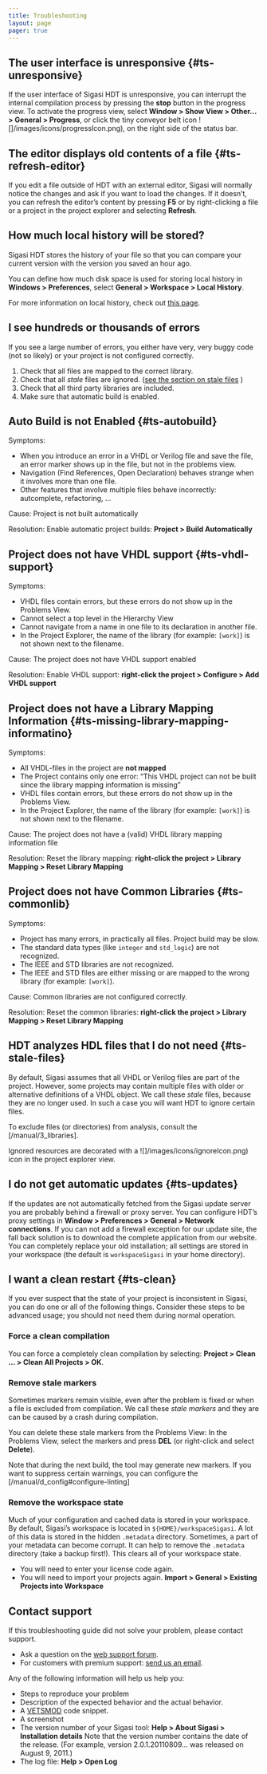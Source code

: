 ```yaml
---
title: Troubleshooting
layout: page 
pager: true
---
```


The user interface is unresponsive {#ts-unresponsive}
----------------------------------

If the user interface of Sigasi HDT is unresponsive, you can interrupt
the internal compilation process by pressing the **stop** button in the
progress view. To activate the progress view, select **Window \> Show
View \> Other... \> General \> Progress**, or click the tiny conveyor belt
icon ![]/images/icons/progressIcon.png), on the right side of the
status bar.

The editor displays old contents of a file {#ts-refresh-editor}
------------------------------------------

If you edit a file outside of HDT with an external editor, Sigasi will
normally notice the changes and ask if you want to load the changes. If
it doesn’t, you can refresh the editor’s content by pressing **F5** or
by right-clicking a file or a project in the project explorer and
selecting **Refresh**.

How much local history will be stored?
--------------------------------------

Sigasi HDT stores the history of your file so that you can compare your
current version with the version you saved an hour ago.

You can define how much disk space is used for storing local history in
**Windows \> Preferences**, select **General \> Workspace \> Local
History**.

For more information on local history, check out [this
page](http://help.eclipse.org/help32/index.jsp?topic=/org.eclipse.platform.doc.user/gettingStarted/qs-55.htm).

I see hundreds or thousands of errors
-------------------------------------

If you see a large number of errors, you either have very, very buggy
code (not so likely) or your project is not configured correctly.

1.  Check that all files are mapped to the correct library.
2.  Check that all *stale* files are ignored. ([see the section on stale
    files](#ts-stale-files) )
3.  Check that all third party libraries are included.
4.  Make sure that automatic build is enabled.

Auto Build is not Enabled {#ts-autobuild}
-------------------------

Symptoms:

-   When you introduce an error in a VHDL or Verilog file and save the
    file, an error marker shows up in the file, but not in the problems
    view.
-   Navigation (Find References, Open Declaration) behaves strange when
    it involves more than one file.
-   Other features that involve multiple files behave incorrectly:
    autcomplete, refactoring, ...

Cause: Project is not built automatically

Resolution: Enable automatic project builds: **Project \> Build
Automatically**

Project does not have VHDL support {#ts-vhdl-support}
----------------------------------

Symptoms:

-   VHDL files contain errors, but these errors do not show up in the
    Problems View.
-   Cannot select a top level in the Hierarchy View
-   Cannot navigate from a name in one file to its declaration in
    another file.
-   In the Project Explorer, the name of the library (for example:
    `[work]`) is not shown next to the filename.

Cause: The project does not have VHDL support enabled

Resolution: Enable VHDL support: **right-click the project \> Configure
\> Add VHDL support**

Project does not have a Library Mapping Information {#ts-missing-library-mapping-informatino}
---------------------------------------------------

Symptoms:

-   All VHDL-files in the project are **not mapped**
-   The Project contains only one error: “This VHDL project can not be
    built since the library mapping information is missing”
-   VHDL files contain errors, but these errors do not show up in the
    Problems View.
-   In the Project Explorer, the name of the library (for example:
    `[work]`) is not shown next to the filename.

Cause: The project does not have a (valid) VHDL library mapping
information file

Resolution: Reset the library mapping: **right-click the project \>
Library Mapping \> Reset Library Mapping**

Project does not have Common Libraries {#ts-commonlib}
--------------------------------------

Symptoms:

-   Project has many errors, in practically all files. Project build may
    be slow.
-   The standard data types (like `integer` and `std_logic`) are not
    recognized.
-   The IEEE and STD libraries are not recognized.
-   The IEEE and STD files are either missing or are mapped to the wrong
    library (for example: `[work]`).

Cause: Common libraries are not configured correctly.

Resolution: Reset the common libraries: **right-click the project \>
Library Mapping \> Reset Library Mapping**

HDT analyzes HDL files that I do not need {#ts-stale-files}
-----------------------------------------

By default, Sigasi assumes that all VHDL or Verilog files are part of
the project. However, some projects may contain multiple files with
older or alternative definitions of a VHDL object. We call these *stale*
files, because they are no longer used. In such a case you will want HDT
to ignore certain files.

To exclude files (or directories) from analysis, consult the [/manual/3_libraries].

Ignored resources are decorated with a
![]/images/icons/ignoreIcon.png) icon in the project explorer
view.

I do not get automatic updates {#ts-updates}
------------------------------

If the updates are not automatically fetched from the Sigasi update
server you are probably behind a firewall or proxy server. You can
configure HDT’s proxy settings in **Window \> Preferences \> General \>
Network connections**. If you can not add a firewall exception for our
update site, the fall back solution is to download the complete
application from our website. You can completely replace your old
installation; all settings are stored in your workspace (the default is
`workspaceSigasi` in your home directory).

I want a clean restart {#ts-clean}
----------------------

If you ever suspect that the state of your project is inconsistent in
Sigasi, you can do one or all of the following things. Consider these
steps to be advanced usage; you should not need them during normal
operation.

### Force a clean compilation

You can force a completely clean compilation by selecting: **Project \>
Clean … \> Clean All Projects \> OK**.

### Remove stale markers

Sometimes markers remain visible, even after the problem is fixed or
when a file is excluded from compilation. We call these *stale markers*
and they are can be caused by a crash during compilation.

You can delete these stale markers from the Problems View: In the
Problems View, select the markers and press **DEL** (or right-click and
select **Delete**).

Note that during the next build, the tool may generate new markers. If
you want to suppress certain warnings, you can configure the [/manual/d_config#configure-linting]

### Remove the workspace state

Much of your configuration and cached data is stored in your workspace.
By default, Sigasi’s workspace is located in `${HOME}/workspaceSigasi`.
A lot of this data is stored in the hidden `.metadata` directory.
Sometimes, a part of your metadata can become corrupt. It can help to
remove the `.metadata` directory (take a backup first!). This clears all
of your workspace state.

-   You will need to enter your license code again.
-   You will need to import your projects again. **Import \> General \>
    Existing Projects into Workspace**

Contact support
---------------

If this troubleshooting guide did not solve your problem, please contact
support.

-   Ask a question on the [web support forum](/contact-support).
-   For customers with premium support: [send us an
    email](mailto:support@sigasi.com).

Any of the following information will help us help you:

-   Steps to reproduce your problem
-   Description of the expected behavior and the actual behavior.
-   A [VETSMOD](http://www.sigasi.com/vetsmod) code snippet.
-   A screenshot
-   The version number of your Sigasi tool: **Help \> About Sigasi \>
    Installation details** Note that the version number contains the
    date of the release. (For example, version 2.0.1.20110809… was
    released on August 9, 2011.)
-   The log file: **Help \> Open Log**

